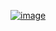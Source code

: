 [![image](https://github.com/user-attachments/assets/29f8ffba-c2b6-4cbd-82b5-767664681a66)](https://www.acmicpc.net/problem/2660)
